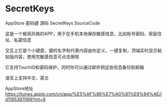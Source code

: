 # SecretKeys

AppStore 密码键 源码 SecretKeys SourceCode

这是一个极简风格的APP，用于在手机本地保存敏感信息，比如账号密码、家庭住址、私密信息

交互上它是个小键盘，键的名字和代表内容由你定义，一键复制，顶端实时显示粘贴版内容，使用完敏感信息可点击擦除

它支持TouchID和密码保护，同时你可以通过邮件把这些信息备份到邮箱

语言上支持中文、英文

AppStore地址 https://itunes.apple.com/cn/app/%E5%AF%86%E7%A0%81%E9%94%AE/id1195397069?mt=8
